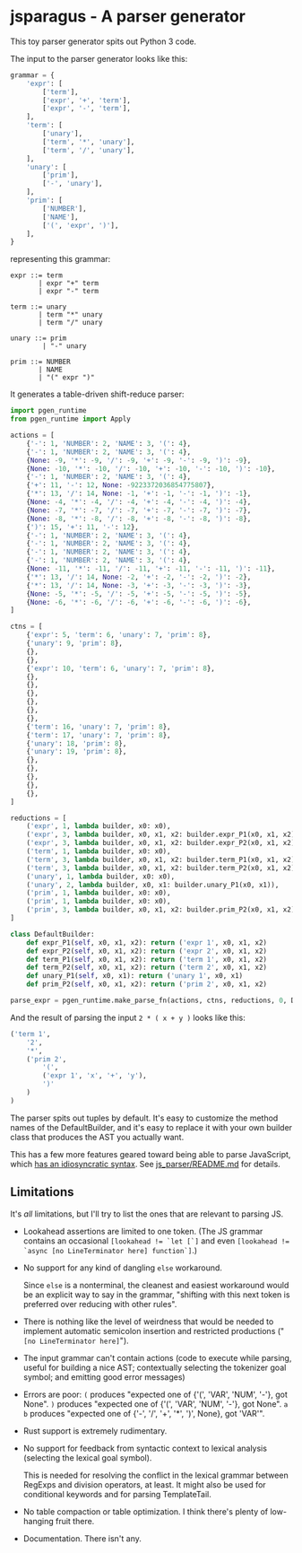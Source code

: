 # jsparagus - A parser generator

This toy parser generator spits out Python 3 code.

The input to the parser generator looks like this:

```python
grammar = {
    'expr': [
        ['term'],
        ['expr', '+', 'term'],
        ['expr', '-', 'term'],
    ],
    'term': [
        ['unary'],
        ['term', '*', 'unary'],
        ['term', '/', 'unary'],
    ],
    'unary': [
        ['prim'],
        ['-', 'unary'],
    ],
    'prim': [
        ['NUMBER'],
        ['NAME'],
        ['(', 'expr', ')'],
    ],
}
```

representing this grammar:

```
expr ::= term
       | expr "+" term
       | expr "-" term

term ::= unary
       | term "*" unary
       | term "/" unary

unary ::= prim
        | "-" unary

prim ::= NUMBER
       | NAME
       | "(" expr ")"
```

It generates a table-driven shift-reduce parser:

```python
import pgen_runtime
from pgen_runtime import Apply

actions = [
    {'-': 1, 'NUMBER': 2, 'NAME': 3, '(': 4},
    {'-': 1, 'NUMBER': 2, 'NAME': 3, '(': 4},
    {None: -9, '*': -9, '/': -9, '+': -9, '-': -9, ')': -9},
    {None: -10, '*': -10, '/': -10, '+': -10, '-': -10, ')': -10},
    {'-': 1, 'NUMBER': 2, 'NAME': 3, '(': 4},
    {'+': 11, '-': 12, None: -9223372036854775807},
    {'*': 13, '/': 14, None: -1, '+': -1, '-': -1, ')': -1},
    {None: -4, '*': -4, '/': -4, '+': -4, '-': -4, ')': -4},
    {None: -7, '*': -7, '/': -7, '+': -7, '-': -7, ')': -7},
    {None: -8, '*': -8, '/': -8, '+': -8, '-': -8, ')': -8},
    {')': 15, '+': 11, '-': 12},
    {'-': 1, 'NUMBER': 2, 'NAME': 3, '(': 4},
    {'-': 1, 'NUMBER': 2, 'NAME': 3, '(': 4},
    {'-': 1, 'NUMBER': 2, 'NAME': 3, '(': 4},
    {'-': 1, 'NUMBER': 2, 'NAME': 3, '(': 4},
    {None: -11, '*': -11, '/': -11, '+': -11, '-': -11, ')': -11},
    {'*': 13, '/': 14, None: -2, '+': -2, '-': -2, ')': -2},
    {'*': 13, '/': 14, None: -3, '+': -3, '-': -3, ')': -3},
    {None: -5, '*': -5, '/': -5, '+': -5, '-': -5, ')': -5},
    {None: -6, '*': -6, '/': -6, '+': -6, '-': -6, ')': -6},
]

ctns = [
    {'expr': 5, 'term': 6, 'unary': 7, 'prim': 8},
    {'unary': 9, 'prim': 8},
    {},
    {},
    {'expr': 10, 'term': 6, 'unary': 7, 'prim': 8},
    {},
    {},
    {},
    {},
    {},
    {},
    {'term': 16, 'unary': 7, 'prim': 8},
    {'term': 17, 'unary': 7, 'prim': 8},
    {'unary': 18, 'prim': 8},
    {'unary': 19, 'prim': 8},
    {},
    {},
    {},
    {},
    {},
]

reductions = [
    ('expr', 1, lambda builder, x0: x0),
    ('expr', 3, lambda builder, x0, x1, x2: builder.expr_P1(x0, x1, x2)),
    ('expr', 3, lambda builder, x0, x1, x2: builder.expr_P2(x0, x1, x2)),
    ('term', 1, lambda builder, x0: x0),
    ('term', 3, lambda builder, x0, x1, x2: builder.term_P1(x0, x1, x2)),
    ('term', 3, lambda builder, x0, x1, x2: builder.term_P2(x0, x1, x2)),
    ('unary', 1, lambda builder, x0: x0),
    ('unary', 2, lambda builder, x0, x1: builder.unary_P1(x0, x1)),
    ('prim', 1, lambda builder, x0: x0),
    ('prim', 1, lambda builder, x0: x0),
    ('prim', 3, lambda builder, x0, x1, x2: builder.prim_P2(x0, x1, x2)),
]

class DefaultBuilder:
    def expr_P1(self, x0, x1, x2): return ('expr 1', x0, x1, x2)
    def expr_P2(self, x0, x1, x2): return ('expr 2', x0, x1, x2)
    def term_P1(self, x0, x1, x2): return ('term 1', x0, x1, x2)
    def term_P2(self, x0, x1, x2): return ('term 2', x0, x1, x2)
    def unary_P1(self, x0, x1): return ('unary 1', x0, x1)
    def prim_P2(self, x0, x1, x2): return ('prim 2', x0, x1, x2)

parse_expr = pgen_runtime.make_parse_fn(actions, ctns, reductions, 0, DefaultBuilder)
```

And the result of parsing the input `2 * ( x + y )` looks like this:

```python
('term 1',
    '2',
    '*',
    ('prim 2',
        '(',
        ('expr 1', 'x', '+', 'y'),
        ')'
    )
)
```

The parser spits out tuples by default. It's easy to customize the
method names of the DefaultBuilder, and it's easy to replace it with
your own builder class that produces the AST you actually want.

This has a few more features geared toward being able to parse
JavaScript, which [has an idiosyncratic syntax](js-quirks.md).
See [js_parser/README.md](https://github.com/jorendorff/pgen/tree/master/js_parser)
for details.


## Limitations

It's *all* limitations, but I'll try to list the ones that are relevant
to parsing JS.

*   Lookahead assertions are limited to one token. (The JS grammar
    contains an occasional
    ``[lookahead != `let [`]``
    and even
    ``[lookahead != `async [no LineTerminator here] function`]``.)

*   No support for any kind of dangling `else` workaround.

    Since `else` is a nonterminal, the cleanest and easiest workaround
    would be an explicit way to say in the grammar, "shifting with this
    next token is preferred over reducing with other rules".

*   There is nothing like the level of weirdness that would be needed to
    implement automatic semicolon insertion and restricted productions
    ("`[no LineTerminator here]`").

*   The input grammar can't contain actions (code to execute while parsing,
    useful for building a nice AST;
    contextually selecting the tokenizer goal symbol;
    and emitting good error messages)

*   Errors are poor:
    `(` produces "expected one of {'(', 'VAR', 'NUM', '-'}, got None".
    `)` produces "expected one of {'(', 'VAR', 'NUM', '-'}, got None".
    `a b` produces "expected one of {'-', '/', '+', '*', ')', None}, got 'VAR'".

*   Rust support is extremely rudimentary.

*   No support for feedback from syntactic context to lexical analysis
    (selecting the lexical goal symbol).

    This is needed for resolving the conflict in the lexical grammar
    between RegExps and division operators, at least. It might also be
    used for conditional keywords and for parsing TemplateTail.

*   No table compaction or table optimization. I think there's plenty of
    low-hanging fruit there.

*   Documentation. There isn't any.
